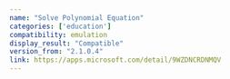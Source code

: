 ```yaml
---
name: "Solve Polynomial Equation"
categories: ['education']
compatibility: emulation
display_result: "Compatible"
version_from: "2.1.0.4"
link: https://apps.microsoft.com/detail/9WZDNCRDNMQV
---
```

